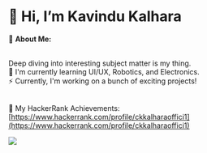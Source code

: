 # 👋 Hi, I’m Kavindu Kalhara

💫 **About Me:**

<br>Deep diving into interesting subject matter is my thing.
<br>🌱 I'm currently learning UI/UX, Robotics, and Electronics.
<br>⚡ Currently, I'm working on a bunch of exciting projects!

<br>🥳 My HackerRank Achievements: [https://www.hackerrank.com/profile/ckkalharaoffici1](https://www.hackerrank.com/profile/ckkalharaoffici1)

<!-- Remove this line if you don't want a visit counter -->
[![](https://visitcount.itsvg.in/api?id=kalharaCK&icon=0&color=0)](https://visitcount.itsvg.in)

<!-- Proudly created with GPRM ( https://gprm.itsvg.in ) -->

<!--Important: Replace `path/to/your/profile/picture.jpg` with the actual path to your profile picture. Remove the unnecessary project placeholder and visit counter if they're not applicable. -->
